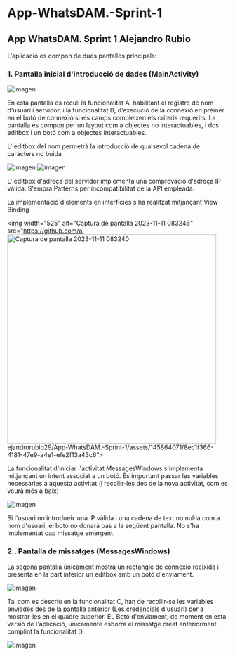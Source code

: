 # App-WhatsDAM.-Sprint-1
## App WhatsDAM. Sprint 1 Alejandro Rubio

L'aplicació es compon de dues pantalles principals:

### 1. Pantalla inicial d'introducció de dades (MainActivity)

![imagen](https://github.com/alejandrorubio29/App-WhatsDAM.-Sprint-1/assets/145864071/1bd8410c-856c-4474-b01f-98569b551e28)

En esta pantalla es recull la funcionalitat A, habilitant el registre de nom d'usuari i servidor, i la funcionalitat B, d'execució de la connexió en prémer en el botó de connexió si els camps compleixen els criteris requerits. La pantalla es compon per un layout com a objectes no interactuables, i dos editbox i un botó com a objectes interactuables.

L' editbox del nom permetrà la introducció de qualsevol cadena de caràcters no buida

![imagen](https://github.com/alejandrorubio29/App-WhatsDAM.-Sprint-1/assets/145864071/0a598c4e-d408-450d-91b7-ae90c423ad35)
![imagen](https://github.com/alejandrorubio29/App-WhatsDAM.-Sprint-1/assets/145864071/fd90aa6c-5b8b-419e-9d2f-c13a6dee372a)

L' editbox d'adreça del servidor implementa una comprovació d'adreça IP vàlida. S'empra Patterns per incompatibilitat de la API empleada.

La implementació d'elements en interfícies s'ha realitzat mitjançant View Binding

<img width="525" alt="Captura de pantalla 2023-11-11 083246" src="https://github.com/al<img width="476" alt="Captura de pantalla 2023-11-11 083240" src="https://github.com/alejandrorubio29/App-WhatsDAM.-Sprint-1/assets/145864071/0ae6cfa9-c464-4591-b42c-c3d5c1f13ae5">
ejandrorubio29/App-WhatsDAM.-Sprint-1/assets/145864071/8ec1f366-4181-47e9-a4e1-efe2f13a43c6">

La funcionalitat d'iniciar l'activitat MessagesWindows s'implementa mitjançant un intent associat a un botó. És important passar les variables necessàries a aquesta activitat (i recollir-les des de la nova activitat, com es veurà més a baix)

![imagen](https://github.com/alejandrorubio29/App-WhatsDAM.-Sprint-1/assets/145864071/9ff9889c-072e-423b-aa3a-70fbe9b3e3ba)

Si l'usuari no introdueix una IP vàlida i una cadena de text no nul·la com a nom d'usuari, el botó no donarà pas a la següent pantalla. No s'ha implementat cap missatge emergent. 

### 2.. Pantalla de missatges (MessagesWindows)

La segona pantalla únicament mostra un rectangle de connexió reeixida i presenta en la part inferior un editbox amb un botó d'enviament.

![imagen](https://github.com/alejandrorubio29/App-WhatsDAM.-Sprint-1/assets/145864071/6c639ee7-b422-4a6d-ba4f-2d50ace246d1)

Tal com es descriu en la funcionalitat C, han de recollir-se les variables enviades des de la pantalla anterior (Les credencials d'usuari) per a mostrar-les en el quadre superior.
EL Botó d'enviament, de moment en esta versió de l'aplicació, unicamente esborra el missatge creat anteriorment, complint la funcionalitat D. 

![imagen](https://github.com/alejandrorubio29/App-WhatsDAM.-Sprint-1/assets/145864071/06efc6c5-3251-41b9-b959-489ddbfc88e0)














